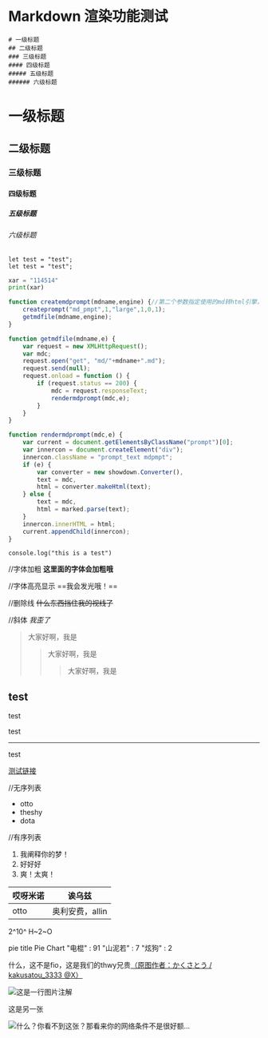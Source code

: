 # Markdown 渲染功能测试

```
# 一级标题
## 二级标题
### 三级标题
#### 四级标题
##### 五级标题
###### 六级标题
```

# 一级标题
## 二级标题
### 三级标题
#### 四级标题
##### 五级标题
###### 六级标题

    let test = "test";
    let test = "test";
```python
xar = "114514"
print(xar)
```
```javascript
function createmdprompt(mdname,engine) {//第二个参数指定使用的md转html引擎，不为0则使用showdown，否则使用marked
    createprompt("md_pmpt",1,"large",1,0,1);
    getmdfile(mdname,engine);
}

function getmdfile(mdname,e) {
    var request = new XMLHttpRequest();
    var mdc;
    request.open("get", "md/"+mdname+".md");
    request.send(null);
    request.onload = function () {
        if (request.status == 200) {
            mdc = request.responseText;
            rendermdprompt(mdc,e);
        }
    }
}

function rendermdprompt(mdc,e) {
    var current = document.getElementsByClassName("prompt")[0];
    var innercon = document.createElement("div");
    innercon.className = "prompt_text mdpmpt";
    if (e) {
        var converter = new showdown.Converter(),
        text = mdc,
        html = converter.makeHtml(text);
    } else {
        text = mdc,
        html = marked.parse(text);
    }
    innercon.innerHTML = html;
    current.appendChild(innercon);
}
```
``console.log("this is a test")``

//字体加粗
**这里面的字体会加粗哦**

//字体高亮显示
==我会发光哦！==

//删除线
~~什么东西挡住我的视线了~~

//斜体
*我歪了*

>大家好啊，我是
>>大家好啊，我是
>>>大家好啊，我是

test
---
test

test
***
test

[测试链接](https://space.bilibili.com/12367945)

//无序列表
- otto
- theshy
- dota

//有序列表
1. 我阐释你的梦！
2. 好好好
3. 爽！太爽！


| 哎呀米诺 | 诶乌兹 |
| ---- | ---- |
| otto | 奥利安费，allin |

2^10^ 
H~2~O

pie
    title Pie Chart
    "电棍" : 91
    "山泥若" : 7
    "炫狗" : 2 

什么，这不是fio，这是我们的thwy兄贵[（原图作者：かくさとう / kakusatou_3333 @X）](https://twitter.com/kakusatou_3333)

![这是一行图片注解](https://i0.hdslb.com/bfs/article/07966e7217d88236c4f583f7a21644bb2586a138.jpg)

这是另一张

![什么？你看不到这张？那看来你的网络条件不是很好额...](https://pbs.twimg.com/media/F8o3InTaIAAkHCT?format=webp)